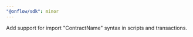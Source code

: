 ```yaml
---
"@onflow/sdk": minor
---
```


Add support for import "ContractName" syntax in scripts and transactions.
